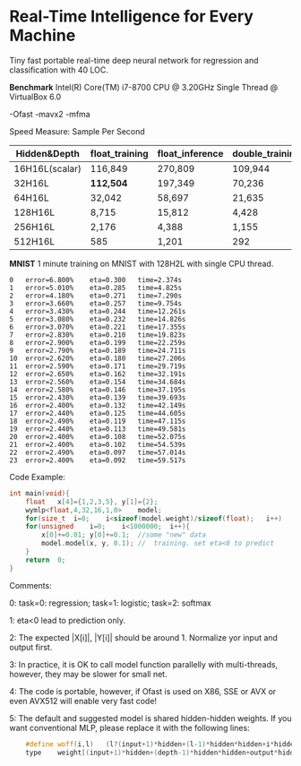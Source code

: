 # Real-Time Intelligence for Every Machine
Tiny fast portable real-time deep neural network for regression and classification with 40 LOC.

**Benchmark**
Intel(R) Core(TM) i7-8700 CPU @ 3.20GHz Single Thread @ VirtualBox 6.0 

-Ofast -mavx2 -mfma

Speed Measure:	Sample Per Second

|Hidden&Depth|float_training|float_inference|double_training|double_inference|
|----|----|----|----|----|
|16H16L(scalar)|116,849|270,809|109,944|242,912|
|32H16L|**112,504**|197,349|70,236 |142,807|
|64H16L|32,042|58,697|21,635|45,111|
|128H16L|8,715|15,812|4,428|8,904|
|256H16L|2,176|4,388|1,155|2,369|
|512H16L|585|1,201|292|614|

**MNIST**
1 minute training on MNIST with 128H2L with single CPU thread.

```
0	error=6.800%	eta=0.300	time=2.374s
1	error=5.010%	eta=0.285	time=4.825s
2	error=4.180%	eta=0.271	time=7.290s
3	error=3.660%	eta=0.257	time=9.754s
4	error=3.430%	eta=0.244	time=12.261s
5	error=3.080%	eta=0.232	time=14.826s
6	error=3.070%	eta=0.221	time=17.355s
7	error=2.830%	eta=0.210	time=19.823s
8	error=2.900%	eta=0.199	time=22.259s
9	error=2.790%	eta=0.189	time=24.711s
10	error=2.620%	eta=0.180	time=27.206s
11	error=2.590%	eta=0.171	time=29.719s
12	error=2.650%	eta=0.162	time=32.191s
13	error=2.560%	eta=0.154	time=34.684s
14	error=2.580%	eta=0.146	time=37.195s
15	error=2.430%	eta=0.139	time=39.693s
16	error=2.400%	eta=0.132	time=42.149s
17	error=2.440%	eta=0.125	time=44.605s
18	error=2.490%	eta=0.119	time=47.115s
19	error=2.440%	eta=0.113	time=49.581s
20	error=2.400%	eta=0.108	time=52.075s
21	error=2.400%	eta=0.102	time=54.539s
22	error=2.490%	eta=0.097	time=57.014s
23	error=2.400%	eta=0.092	time=59.517s
```

Code Example:

```C++
int	main(void){
	float	x[4]={1,2,3,5},	y[1]={2};
	wymlp<float,4,32,16,1,0>	model;	
	for(size_t	i=0;	i<sizeof(model.weight)/sizeof(float);	i++)	model.weight[i]=3.0*rand()/RAND_MAX-1.5;	
	for(unsigned	i=0;	i<1000000;	i++){	
		x[0]+=0.01;	y[0]+=0.1;	//some "new" data
		model.model(x, y, 0.1);	//	training. set eta<0 to predict
	}
	return	0;
}
```
Comments:

0: task=0: regression; task=1: logistic; task=2: softmax

1: eta<0 lead to prediction only.

2: The expected |X[i]|, |Y[i]| should be around 1. Normalize yor input and output first.

3: In practice, it is OK to call model function parallelly with multi-threads, however, they may be slower for small net.

4: The code is portable, however, if Ofast is used on X86, SSE or AVX or even AVX512 will enable very fast code!

5: The default and suggested model is shared hidden-hidden weights. If you want conventional MLP, please replace it with the following lines:
```C++
	#define	woff(i,l)	(l?(input+1)*hidden+(l-1)*hidden*hidden+i*hidden:i*hidden)
	type	weight[(input+1)*hidden+(depth-1)*hidden*hidden+output*hidden];
```	


